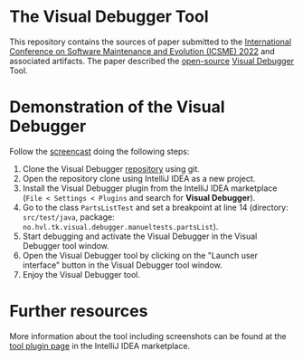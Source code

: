# The Visual Debugger Tool

This repository contains the sources of paper submitted to the [International Conference on Software Maintenance and Evolution (ICSME) 2022](https://cyprusconferences.org/icsme2022/) and associated artifacts.
The paper described the [open-source](https://github.com/timKraeuter/VisualDebugger) [Visual Debugger](https://plugins.jetbrains.com/plugin/16851-visual-debugger) Tool.

# Demonstration of the Visual Debugger
Follow the [screencast](https://www.youtube.com/) doing the following steps:
1. Clone the Visual Debugger [repository](https://github.com/timKraeuter/VisualDebugger) using git.
2. Open the repository clone using IntelliJ IDEA as a new project.
3. Install the Visual Debugger plugin from the IntelliJ IDEA marketplace (```File < Settings < Plugins``` and search for **Visual Debugger**).
4. Go to the class ```PartsListTest``` and set a breakpoint at line 14 (directory: ```src/test/java```, package: ```no.hvl.tk.visual.debugger.manueltests.partsList```).
5. Start debugging and activate the Visual Debugger in the Visual Debugger tool window.
6. Open the Visual Debugger tool by clicking on the "Launch user interface" button in the Visual Debugger tool window.
7. Enjoy the Visual Debugger tool.

# Further resources
More information about the tool including screenshots can be found at the [tool plugin page](https://plugins.jetbrains.com/plugin/16851-visual-debugger) in the IntelliJ IDEA marketplace.
